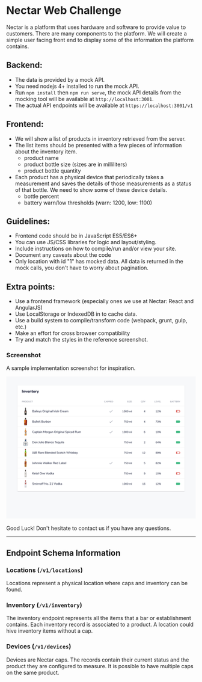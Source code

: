 Nectar Web Challenge
====================

Nectar is a platform that uses hardware and software to provide value to customers. There are many components to the platform. We will create a simple user facing front end to display some of the information the platform contains.

## Backend:
- The data is provided by a mock API.
- You need nodejs 4+ installed to run the mock API.
- Run `npm install` then `npm run serve`, the mock API details from the mocking tool will be available at `http://localhost:3001`.
- The actual API endpoints will be available at `https://localhost:3001/v1`

## Frontend:
- We will show a list of products in inventory retrieved from the server.
- The list items should be presented with a few pieces of information about the inventory item.
  - product name
  - product bottle size (sizes are in milliliters)
  - product bottle quantity
- Each product has a physical device that periodically takes a measurement and saves the details of those measurements as a status of that bottle. We need to show some of these device details.
  - bottle percent
  - battery warn/low thresholds (warn: 1200, low: 1100)

## Guidelines:
- Frontend code should be in JavaScript ES5/ES6+
- You can use JS/CSS libraries for logic and layout/styling.
- Include instructions on how to compile/run and/or view your site.
- Document any caveats about the code
- Only location with id "1" has mocked data. All data is returned in the mock calls, you don't have to worry about pagination.

## Extra points:
- Use a frontend framework (especially ones we use at Nectar: React and AngularJS)
- Use LocalStorage or IndexedDB in to cache data.
- Use a build system to compile/transform code (webpack, grunt, gulp, etc.)
- Make an effort for cross browser compatibility
- Try and match the styles in the reference screenshot.

### Screenshot
A sample implementation screenshot for inspiration.

![Screenshot](/screenshots/sample_1.png?raw=true "Sample Implementation Screenshot")

Good Luck!
Don't hesitate to contact us if you have any questions.

----

## Endpoint Schema Information

### Locations (`/v1/locations`)
Locations represent a physical location where caps and inventory can be found.

### Inventory (`/v1/inventory`)
The inventory endpoint represents all the items that a bar or establishment contains. Each inventory record is associated to a product. A location could hive inventory items without a cap.

### Devices (`/v1/devices`)
Devices are Nectar caps. The records contain their current status and the product they are configured to measure. It is possible to have multiple caps on the same product.

